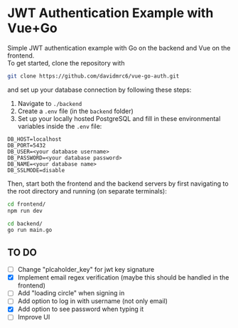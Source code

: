 # JWT Authentication Example with Vue+Go
Simple JWT authentication example with Go on the backend and Vue on the frontend.
\
To get started, clone the repository with
```bash
git clone https://github.com/davidmrc6/vue-go-auth.git
```
and set up your database connection by following these steps:
1. Navigate to `./backend`
2. Create a `.env` file (in the `backend` folder)
3. Set up your locally hosted PostgreSQL and fill in these environmental variables inside the `.env` file:
```.env
DB_HOST=localhost
DB_PORT=5432
DB_USER=<your database username>
DB_PASSWORD=<your database password>
DB_NAME=<your database name>
DB_SSLMODE=disable
```
Then, start both the frontend and the backend servers by first navigating to the root directory and running (on separate terminals):
```bash
cd frontend/
npm run dev
```
```bash
cd backend/
go run main.go
```

## TO DO
- [ ] Change "plcaholder_key" for jwt key signature
- [x] Implement email regex verification (maybe this should be handled in the frontend)
- [ ] Add "loading circle" when signing in
- [ ] Add option to log in with username (not only email)
- [x] Add option to see password when typing it
- [ ] Improve UI
